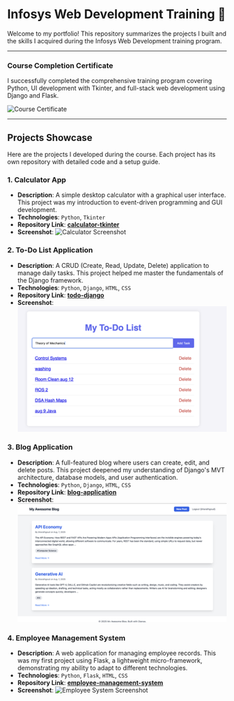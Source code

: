 # Infosys Web Development Training  🚀

Welcome to my portfolio! This repository summarizes the projects I built and the skills I acquired during the Infosys Web Development training program.

---

### **Course Completion Certificate**

I successfully completed the comprehensive training program covering Python, UI development with Tkinter, and full-stack web development using Django and Flask.

![Course Certificate](link_to_your_certificate_image.jpg)

---

## **Projects Showcase**

Here are the projects I developed during the course. Each project has its own repository with detailed code and a setup guide.

### 1. **Calculator App**
* **Description**: A simple desktop calculator with a graphical user interface. This project was my introduction to event-driven programming and GUI development.
* **Technologies**: `Python`, `Tkinter`
* **Repository Link**: [**calculator-tkinter**](https://github.com/bharathkukka/InfosysTraining-WD/tree/main/Calculator-CurrencyConverter)
* **Screenshot**:
    ![Calculator Screenshot](https://github.com/bharathkukka/InfosysTraining-WD/blob/3baefc92cb5715aa79e98a1011eedb6f51bfb85a/Calculator-CurrencyConverter/Data/BC.png)

### 2. **To-Do List Application**
* **Description**: A CRUD (Create, Read, Update, Delete) application to manage daily tasks. This project helped me master the fundamentals of the Django framework.
* **Technologies**: `Python`, `Django`, `HTML`, `CSS`
* **Repository Link**: [**todo-django**](https://github.com/bharathkukka/TodoProject)
* **Screenshot**:
    ![To-Do App Screenshot](https://github.com/bharathkukka/TodoProject/blob/01de9c5cf857161c24a4c889b6caade88fe0051c/Data/add.png)

### 3. **Blog Application**
* **Description**: A full-featured blog where users can create, edit, and delete posts. This project deepened my understanding of Django's MVT architecture, database models, and user authentication.
* **Technologies**: `Python`, `Django`, `HTML`, `CSS`
* **Repository Link**: [**blog-application**](https://github.com/bharathkukka/BlogApplication)
* **Screenshot**:
    ![Blog App Screenshot](https://github.com/bharathkukka/BlogApplication/blob/9f0f41f8912134423f207e41378f18dfbd94e75e/Data/Home.png)

### 4. **Employee Management System**
* **Description**: A web application for managing employee records. This was my first project using Flask, a lightweight micro-framework, demonstrating my ability to adapt to different technologies.
* **Technologies**: `Python`, `Flask`, `HTML`, `CSS`
* **Repository Link**: [**employee-management-system**](https://github.com/bharathkukka/Employee-Management-System)
* **Screenshot**:
    ![Employee System Screenshot](https://github.com/bharathkukka/Employee-Management-System/blob/91a9d71f0305d402c307e49b6787affbb67ae43b/Data/dashboard.png)
